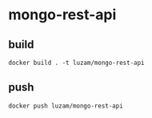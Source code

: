 # mongo-rest-api

## build

```
docker build . -t luzam/mongo-rest-api
```

## push

```
docker push luzam/mongo-rest-api
```